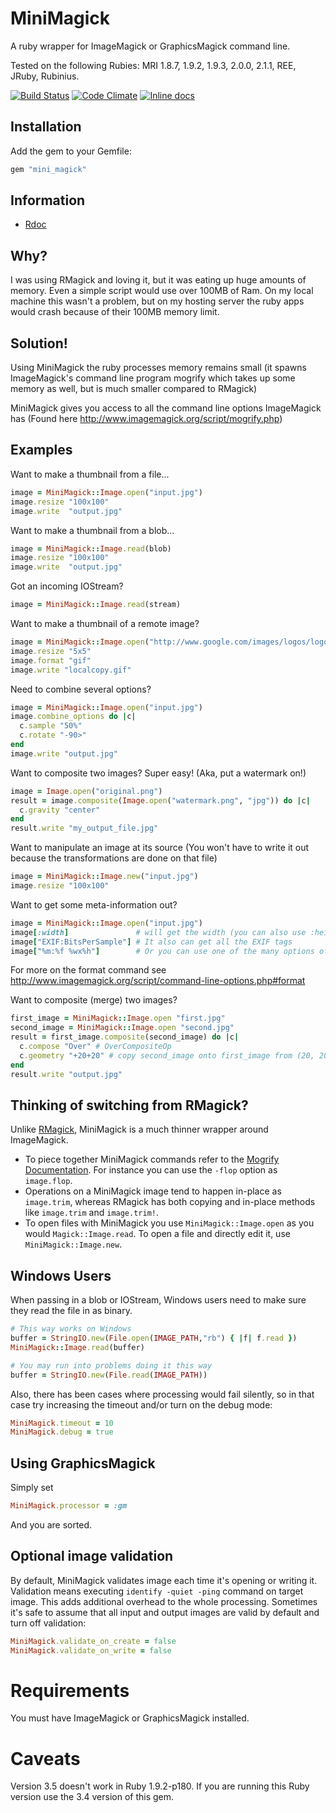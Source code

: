 # MiniMagick

A ruby wrapper for ImageMagick or GraphicsMagick command line.

Tested on the following Rubies: MRI 1.8.7, 1.9.2, 1.9.3, 2.0.0, 2.1.1, REE, JRuby, Rubinius.

[![Build Status](https://secure.travis-ci.org/minimagick/minimagick.png)](http://travis-ci.org/minimagick/minimagick)
[![Code Climate](https://codeclimate.com/github/minimagick/minimagick.png)](https://codeclimate.com/github/minimagick/minimagick)
[![Inline docs](http://inch-ci.org/github/minimagick/minimagick.png)](http://inch-ci.org/github/minimagick/minimagick)

## Installation

Add the gem to your Gemfile:

```ruby
gem "mini_magick"
```

## Information

* [Rdoc](http://rubydoc.info/github/minimagick/minimagick)


## Why?

I was using RMagick and loving it, but it was eating up huge amounts
of memory. Even a simple script would use over 100MB of Ram. On my
local machine this wasn't a problem, but on my hosting server the
ruby apps would crash because of their 100MB memory limit.

## Solution!

Using MiniMagick the ruby processes memory remains small (it spawns
ImageMagick's command line program mogrify which takes up some memory
as well, but is much smaller compared to RMagick)

MiniMagick gives you access to all the command line options ImageMagick
has (Found here http://www.imagemagick.org/script/mogrify.php)


## Examples

Want to make a thumbnail from a file...

```ruby
image = MiniMagick::Image.open("input.jpg")
image.resize "100x100"
image.write  "output.jpg"
```

Want to make a thumbnail from a blob...

```ruby
image = MiniMagick::Image.read(blob)
image.resize "100x100"
image.write  "output.jpg"
```

Got an incoming IOStream?

```ruby
image = MiniMagick::Image.read(stream)
```

Want to make a thumbnail of a remote image?

```ruby
image = MiniMagick::Image.open("http://www.google.com/images/logos/logo.png")
image.resize "5x5"
image.format "gif"
image.write "localcopy.gif"
```

Need to combine several options?

```ruby
image = MiniMagick::Image.open("input.jpg")
image.combine_options do |c|
  c.sample "50%"
  c.rotate "-90>"
end
image.write "output.jpg"
```

Want to composite two images? Super easy! (Aka, put a watermark on!)

```ruby
image = Image.open("original.png")
result = image.composite(Image.open("watermark.png", "jpg")) do |c|
  c.gravity "center"
end
result.write "my_output_file.jpg"
```

Want to manipulate an image at its source (You won't have to write it
out because the transformations are done on that file)

```ruby
image = MiniMagick::Image.new("input.jpg")
image.resize "100x100"
```

Want to get some meta-information out?

```ruby
image = MiniMagick::Image.open("input.jpg")
image[:width]               # will get the width (you can also use :height and :format)
image["EXIF:BitsPerSample"] # It also can get all the EXIF tags
image["%m:%f %wx%h"]        # Or you can use one of the many options of the format command
```

For more on the format command see
http://www.imagemagick.org/script/command-line-options.php#format

Want to composite (merge) two images?

```ruby
first_image = MiniMagick::Image.open "first.jpg"
second_image = MiniMagick::Image.open "second.jpg"
result = first_image.composite(second_image) do |c|
  c.compose "Over" # OverCompositeOp
  c.geometry "+20+20" # copy second_image onto first_image from (20, 20)
end
result.write "output.jpg"
```

## Thinking of switching from RMagick?

Unlike [RMagick](http://rmagick.rubyforge.org), MiniMagick is a much thinner wrapper around ImageMagick.

* To piece together MiniMagick commands refer to the [Mogrify Documentation](http://www.imagemagick.org/script/mogrify.php). For instance you can use the `-flop` option as `image.flop`.
* Operations on a MiniMagick image tend to happen in-place as `image.trim`, whereas RMagick has both copying and in-place methods like `image.trim` and `image.trim!`.
* To open files with MiniMagick you use `MiniMagick::Image.open` as you would `Magick::Image.read`. To open a file and directly edit it, use `MiniMagick::Image.new`.

## Windows Users

When passing in a blob or IOStream, Windows users need to make sure they read the file in as binary.

```ruby
# This way works on Windows
buffer = StringIO.new(File.open(IMAGE_PATH,"rb") { |f| f.read })
MiniMagick::Image.read(buffer)

# You may run into problems doing it this way
buffer = StringIO.new(File.read(IMAGE_PATH))
```

Also, there has been cases where processing would fail silently, so in that
case try increasing the timeout and/or turn on the debug mode:

```ruby
MiniMagick.timeout = 10
MiniMagick.debug = true
```

## Using GraphicsMagick

Simply set

```ruby
MiniMagick.processor = :gm
```

And you are sorted.

## Optional image validation

By default, MiniMagick validates image each time it's opening or writing it. Validation means executing `identify -quiet -ping` command on target image. This adds additional overhead to the whole processing. Sometimes it's safe to assume that all input and output images are valid by default and turn off validation:

```ruby
MiniMagick.validate_on_create = false
MiniMagick.validate_on_write = false
```

# Requirements

You must have ImageMagick or GraphicsMagick installed.

# Caveats

Version 3.5 doesn't work in Ruby 1.9.2-p180. If you are running this Ruby version use the 3.4 version of this gem.
